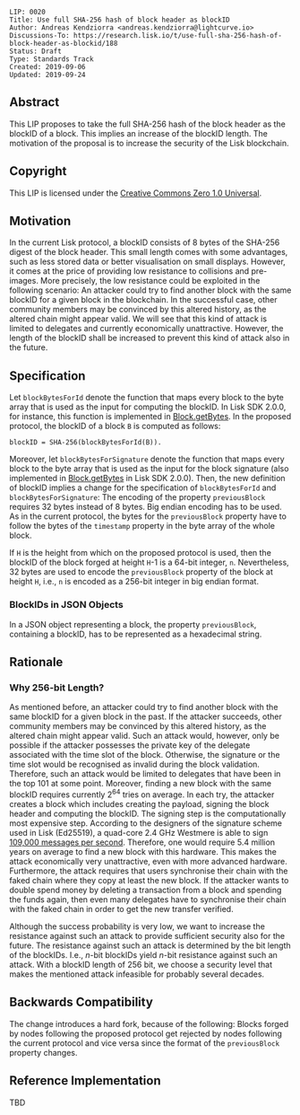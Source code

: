 ```
LIP: 0020
Title: Use full SHA-256 hash of block header as blockID
Author: Andreas Kendziorra <andreas.kendziorra@lightcurve.io>
Discussions-To: https://research.lisk.io/t/use-full-sha-256-hash-of-block-header-as-blockid/188
Status: Draft
Type: Standards Track
Created: 2019-09-06
Updated: 2019-09-24
```

## Abstract

This LIP proposes to take the full SHA-256 hash of the block header as the blockID of a block. This implies an increase of the blockID length. The motivation of the proposal is to increase the security of the Lisk blockchain.

## Copyright

This LIP is licensed under the [Creative Commons Zero 1.0 Universal](https://creativecommons.org/publicdomain/zero/1.0/).

## Motivation

In the current Lisk protocol, a blockID consists of 8 bytes of the SHA-256 digest of the block header. This small length comes with some advantages, such as less stored data or better visualisation on small displays. However, it comes at the price of providing low resistance to collisions and pre-images. More precisely, the low resistance could be exploited in the following scenario: An attacker could try to find another block with the same blockID for a given block in the blockchain. In the successful case, other community members may be convinced by this altered history, as the altered chain might appear valid. We will see that this kind of attack is limited to delegates and currently economically unattractive. However, the length of the blockID shall be increased to prevent this kind of attack also in the future.

## Specification

Let `blockBytesForId` denote the function that maps every block to the byte array that is used as the input for computing the blockID. In Lisk SDK 2.0.0, for instance, this function is implemented in [Block.getBytes](https://github.com/LiskHQ/lisk-sdk/blob/a8ad19b67677aa4abcfdcd28638319d7ca838644/framework/src/modules/chain/logic/block.js#L393). In the proposed protocol, the blockID of a block `B` is computed as follows:

```
blockID = SHA-256(blockBytesForId(B)).
```

Moreover, let `blockBytesForSignature` denote the function that maps every block to the byte array that is used as the input for the block signature (also implemented in [Block.getBytes](https://github.com/LiskHQ/lisk-sdk/blob/a8ad19b67677aa4abcfdcd28638319d7ca838644/framework/src/modules/chain/logic/block.js#L393) in Lisk SDK 2.0.0). Then, the new definition of blockID implies a change for the specification of `blockBytesForId` and `blockBytesForSignature`: The encoding of the property `previousBlock` requires 32 bytes instead of 8 bytes. Big endian encoding has to be used. As in the current protocol, the bytes for the `previousBlock` property have to follow the bytes of the `timestamp` property in the byte array of the whole block.

If `H` is the height from which on the proposed protocol is used, then the blockID of the block forged at height `H`-1 is a 64-bit integer, `n`. Nevertheless, 32 bytes are used to encode the `previousBlock` property of the block at height `H`, i.e., `n` is encoded as a 256-bit integer in big endian format.

### BlockIDs in JSON Objects

In a JSON object representing a block, the property `previousBlock`, containing a blockID, has to be represented as a hexadecimal string.

## Rationale

### Why 256-bit Length?

As mentioned before, an attacker could try to find another block with the same blockID for a given block in the past. If the attacker succeeds, other community members may be convinced by this altered history, as the altered chain might appear valid. Such an attack would, however, only be possible if the attacker possesses the private key of the delegate associated with the time slot of the block. Otherwise, the signature or the time slot would be recognised as invalid during the block validation. Therefore, such an attack would be limited to delegates that have been in the top 101 at some point. Moreover, finding a new block with the same blockID requires currently 2<sup>64</sup> tries on average. In each try, the attacker creates a block which includes creating the payload, signing the block header and computing the blockID. The signing step is the computationally most expensive step. According to the designers of the signature scheme used in Lisk (Ed25519), a quad-core 2.4 GHz Westmere is able to sign [109,000 messages per second](https://link.springer.com/content/pdf/10.1007%2Fs13389-012-0027-1.pdf). Therefore, one would require 5.4 million years on average to find a new block with this hardware. This makes the attack economically very unattractive, even with more advanced hardware. Furthermore, the attack requires that users synchronise their chain with the faked chain where they copy at least the new block. If the attacker wants to double spend money by deleting a transaction from a block and spending the funds again, then even many delegates have to synchronise their chain with the faked chain in order to get the new transfer verified.

Although the success probability is very low, we want to increase the resistance against such an attack to provide sufficient security also for the future. The resistance against such an attack is determined by the bit length of the blockIDs. I.e., _n_-bit blockIDs yield _n_-bit resistance against such an attack. With a blockID length of 256 bit, we choose a security level that makes the mentioned attack infeasible for probably several decades.

## Backwards Compatibility

The change introduces a hard fork, because of the following: Blocks forged by nodes following the proposed protocol get rejected by nodes following the current protocol and vice versa since the format of the `previousBlock` property changes.

## Reference Implementation

TBD
